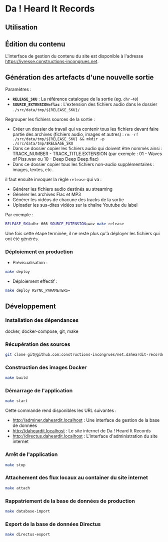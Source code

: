 # Da ! Heard It Records

## Utilisation

## Édition du contenu

L'interface de gestion du contenu du site est disponible à l'adresse <https://ivresse.constructions-incongrues.net>.

## Génération des artefacts d'une nouvelle sortie

Paramètres :

- **`RELEASE_SKU`** : La référence catalogue de la sortie (eg. `dhr-40`)
- **`SOURCE_EXTENSION=flac`** : L'extension des fichiers audio dans le dossier `./src/data/tmp/${RELEASE_SKU}/`

Regrouper les fichiers sources de la sortie :

- Créer un dossier de travail qui va contenir tous les fichiers devant faire partie des archives (fichiers audio, images et autres) : `rm -rf ./src/data/tmp/${RELEASE_SKU} && mkdir -p ./src/data/tmp/$RELEASE_SKU`
- Dans ce dossier copier les fichiers audio qui doivent être nommés ainsi : TRACK_NUMBER - TRACK_TITLE.EXTENSION (par exemple : 01 - Waves of Piss.wav ou 10 - Deep Deep Deep.flac)
- Dans ce dossier copier tous les fichiers non-audio supplémentaires : images, textes, etc.

il faut ensuite invoquer la règle `release` qui va :

- Générer les fichiers audio destinés au streaming
- Générer les archives Flac et MP3
- Générer les vidéos de chacune des tracks de la sortie
- Uploader les sus-dites vidéos sur la chaîne Youtube du label

Par exemple :

```sh
RELEASE_SKU=dhr-666 SOURCE_EXTENSION=wav make release
```

Une fois cette étape terminée, il ne reste plus qu'à déployer les fichiers qui ont été générés.

### Déploiement en production

- Prévisualisation :

```sh
make deploy
```

- Déploiement effectif :

```sh
make deploy RSYNC_PARAMETERS=
```

## Développement

### Installation des dépendances

docker, docker-compose, git, make

### Récupération des sources

```sh
git clone git@github.com:constructions-incongrues/net.daheardit-records.www.git
```

### Construction des images Docker

```sh
make build
```

### Démarrage de l'application

```sh
make start
```

Cette commande rend disponibles les URL suivantes :

- <http://adminer.daheardit.localhost> : Une interface de gestion de la base de données
- <http://daheardit.localhost> : Le site internet de Da ! Heard It Records
- <http://directus.daheardit.localhost> : L'interface d'administration du site internet

### Arrêt de l'application

```sh
make stop
```

### Attachement des flux locaux au container du site internet

```sh
make attach
```

### Rappatriement de la base de données de production

```sh
make database-import
```

### Export de la base de données Directus

```sh
make directus-export
```
